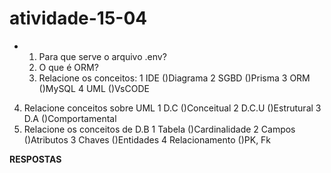 # atividade-15-04

- 1) Para que serve o arquivo .env?
  2) O que é ORM?
  3) Relacione os conceitos:
     1 IDE            ()Diagrama
     2 SGBD           ()Prisma
     3 ORM            ()MySQL
     4 UML            ()VsCODE
 4) Relacione conceitos sobre UML
     1 D.C           ()Conceitual
     2 D.C.U         ()Estrutural
     3 D.A           ()Comportamental
5) Relacione os conceitos de D.B
     1 Tabela           ()Cardinalidade
     2 Campos           ()Atributos
     3 Chaves           ()Entidades
     4 Relacionamento   ()PK, Fk

**RESPOSTAS**
